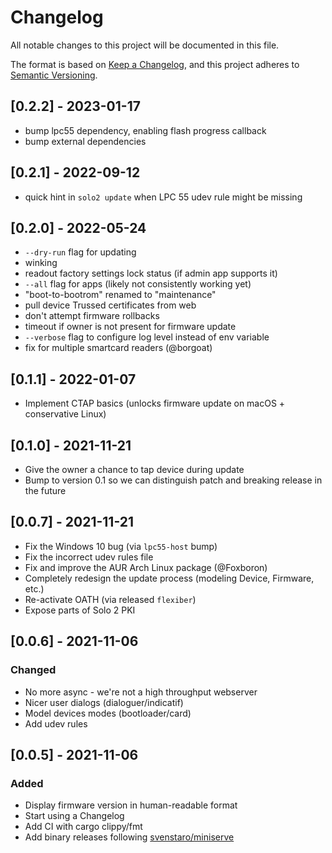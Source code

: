 # Changelog

All notable changes to this project will be documented in this file.

The format is based on [Keep a Changelog](https://keepachangelog.com/en/1.0.0/),
and this project adheres to [Semantic Versioning](https://semver.org/spec/v2.0.0.html).

## [0.2.2] - 2023-01-17

- bump lpc55 dependency, enabling flash progress callback
- bump external dependencies

## [0.2.1] - 2022-09-12

- quick hint in `solo2 update` when LPC 55 udev rule might be missing

## [0.2.0] - 2022-05-24

- `--dry-run` flag for updating
- winking
- readout factory settings lock status (if admin app supports it)
- `--all` flag for apps (likely not consistently working yet)
- "boot-to-bootrom" renamed to "maintenance"
- pull device Trussed certificates from web
- don't attempt firmware rollbacks
- timeout if owner is not present for firmware update
- `--verbose` flag to configure log level instead of env variable
- fix for multiple smartcard readers (@borgoat)

## [0.1.1] - 2022-01-07

- Implement CTAP basics (unlocks firmware update on macOS + conservative Linux)

## [0.1.0] - 2021-11-21

- Give the owner a chance to tap device during update
- Bump to version 0.1 so we can distinguish patch and breaking release in the future

## [0.0.7] - 2021-11-21

- Fix the Windows 10 bug (via `lpc55-host` bump)
- Fix the incorrect udev rules file
- Fix and improve the AUR Arch Linux package (@Foxboron)
- Completely redesign the update process (modeling Device, Firmware, etc.)
- Re-activate OATH (via released `flexiber`)
- Expose parts of Solo 2 PKI

## [0.0.6] - 2021-11-06

### Changed

- No more async - we're not a high throughput webserver
- Nicer user dialogs (dialoguer/indicatif)
- Model devices modes (bootloader/card)
- Add udev rules

## [0.0.5] - 2021-11-06

### Added

- Display firmware version in human-readable format
- Start using a Changelog
- Add CI with cargo clippy/fmt
- Add binary releases following [svenstaro/miniserve](https://github.com/svenstaro/miniserve)

